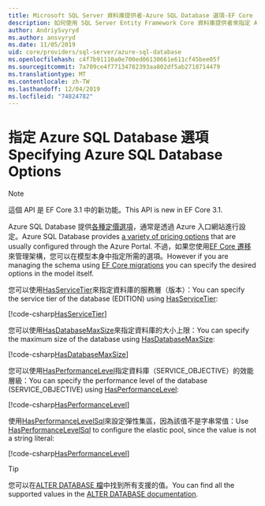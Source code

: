 ```yaml
---
title: Microsoft SQL Server 資料庫提供者-Azure SQL Database 選項-EF Core
description: 如何使用 SQL Server Entity Framework Core 資料庫提供者來指定 Azure SQL Database 的服務層級和效能等級
author: AndriySvyryd
ms.author: ansvyryd
ms.date: 11/05/2019
uid: core/providers/sql-server/azure-sql-database
ms.openlocfilehash: c4f7b91110a0e700ed06130661e611cf45bee05f
ms.sourcegitcommit: 7a709ce4f77134782393aa802df5ab2718714479
ms.translationtype: MT
ms.contentlocale: zh-TW
ms.lasthandoff: 12/04/2019
ms.locfileid: "74824782"
---
```

# <a name="specifying-azure-sql-database-options"></a><span data-ttu-id="26f97-103">指定 Azure SQL Database 選項</span><span class="sxs-lookup"><span data-stu-id="26f97-103">Specifying Azure SQL Database Options</span></span>

>[!NOTE]
> <span data-ttu-id="26f97-104">這個 API 是 EF Core 3.1 中的新功能。</span><span class="sxs-lookup"><span data-stu-id="26f97-104">This API is new in EF Core 3.1.</span></span>

<span data-ttu-id="26f97-105">Azure SQL Database 提供[各種定價選項](https://azure.microsoft.com/pricing/details/sql-database/single/)，通常是透過 Azure 入口網站進行設定。</span><span class="sxs-lookup"><span data-stu-id="26f97-105">Azure SQL Database provides [a variety of pricing options](https://azure.microsoft.com/pricing/details/sql-database/single/) that are usually configured through the Azure Portal.</span></span> <span data-ttu-id="26f97-106">不過，如果您使用[EF Core 遷移](xref:core/managing-schemas/migrations/index)來管理架構，您可以在模型本身中指定所需的選項。</span><span class="sxs-lookup"><span data-stu-id="26f97-106">However if you are managing the schema using [EF Core migrations](xref:core/managing-schemas/migrations/index) you can specify the desired options in the model itself.</span></span>

<span data-ttu-id="26f97-107">您可以使用[HasServiceTier](/dotnet/api/Microsoft.EntityFrameworkCore.SqlServerModelBuilderExtensions.HasServiceTier)來指定資料庫的服務層（版本）：</span><span class="sxs-lookup"><span data-stu-id="26f97-107">You can specify the service tier of the database (EDITION) using [HasServiceTier](/dotnet/api/Microsoft.EntityFrameworkCore.SqlServerModelBuilderExtensions.HasServiceTier):</span></span>

[!code-csharp[HasServiceTier](../../../../samples/core/SqlServer/AzureDatabase/AzureSqlContext.cs?name=HasServiceTier)]

<span data-ttu-id="26f97-108">您可以使用[HasDatabaseMaxSize](/dotnet/api/Microsoft.EntityFrameworkCore.SqlServerModelBuilderExtensions.HasDatabaseMaxSize)來指定資料庫的大小上限：</span><span class="sxs-lookup"><span data-stu-id="26f97-108">You can specify the maximum size of the database using [HasDatabaseMaxSize](/dotnet/api/Microsoft.EntityFrameworkCore.SqlServerModelBuilderExtensions.HasDatabaseMaxSize):</span></span>

[!code-csharp[HasDatabaseMaxSize](../../../../samples/core/SqlServer/AzureDatabase/AzureSqlContext.cs?name=HasDatabaseMaxSize)]

<span data-ttu-id="26f97-109">您可以使用[HasPerformanceLevel](/dotnet/api/Microsoft.EntityFrameworkCore.SqlServerModelBuilderExtensions.HasPerformanceLevel)指定資料庫（SERVICE_OBJECTIVE）的效能層級：</span><span class="sxs-lookup"><span data-stu-id="26f97-109">You can specify the performance level of the database (SERVICE_OBJECTIVE) using [HasPerformanceLevel](/dotnet/api/Microsoft.EntityFrameworkCore.SqlServerModelBuilderExtensions.HasPerformanceLevel):</span></span>

[!code-csharp[HasPerformanceLevel](../../../../samples/core/SqlServer/AzureDatabase/AzureSqlContext.cs?name=HasPerformanceLevel)]

<span data-ttu-id="26f97-110">使用[HasPerformanceLevelSql](/dotnet/api/Microsoft.EntityFrameworkCore.SqlServerModelBuilderExtensions.HasPerformanceLevelSql)來設定彈性集區，因為該值不是字串常值：</span><span class="sxs-lookup"><span data-stu-id="26f97-110">Use [HasPerformanceLevelSql](/dotnet/api/Microsoft.EntityFrameworkCore.SqlServerModelBuilderExtensions.HasPerformanceLevelSql) to configure the elastic pool, since the value is not a string literal:</span></span>

[!code-csharp[HasPerformanceLevel](../../../../samples/core/SqlServer/AzureDatabase/AzureSqlContext.cs?name=HasPerformanceLevelSql)]


>[!TIP]
> <span data-ttu-id="26f97-111">您可以在[ALTER DATABASE 檔](/sql/t-sql/statements/alter-database-transact-sql?view=azuresqldb-current)中找到所有支援的值。</span><span class="sxs-lookup"><span data-stu-id="26f97-111">You can find all the supported values in the [ALTER DATABASE documentation](/sql/t-sql/statements/alter-database-transact-sql?view=azuresqldb-current).</span></span>